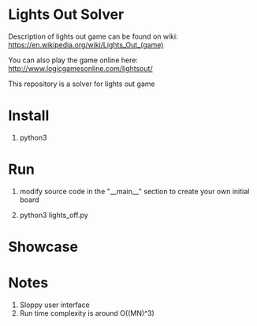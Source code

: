 # Lights Out Solver
Description of lights out game can be found on wiki: https://en.wikipedia.org/wiki/Lights_Out_(game)

You can also play the game online here: http://www.logicgamesonline.com/lightsout/

This repository is a solver for lights out game

# Install
  1. python3
# Run
  1. modify source code in the "\_\_main\_\_" section to create your own initial board
  
  2. python3 lights_off.py
# Showcase


# Notes
1. Sloppy user interface
2. Run time complexity is around O((MN)^3)
